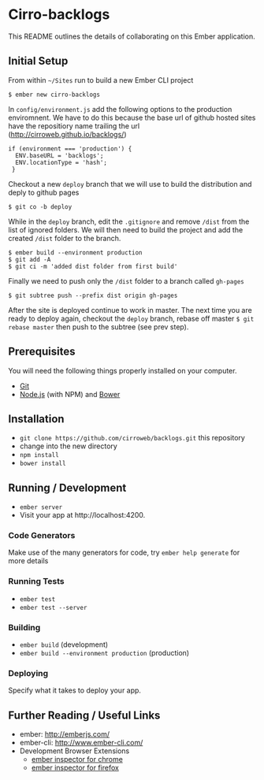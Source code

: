 # Cirro-backlogs

This README outlines the details of collaborating on this Ember application.

## Initial Setup

From within `~/Sites` run to build a new Ember CLI project
```
$ ember new cirro-backlogs
```

In `config/environment.js` add the following options to the production enviromnent. We have to do this because the base url of github hosted sites have the repositiory name trailing the url (http://cirroweb.github.io/backlogs/)
```
if (environment === 'production') {
  ENV.baseURL = 'backlogs';
  ENV.locationType = 'hash';
 }
```

Checkout a new `deploy` branch that we will use to build the distribution and deply to github pages
```
$ git co -b deploy
```

While in the `deploy` branch, edit the `.gitignore` and remove `/dist`  from the list of ignored folders. We will then need to build the project and add the created `/dist` folder to the branch. 
```
$ ember build --environment production
$ git add -A
$ git ci -m 'added dist folder from first build'
```

Finally we need to push only the `/dist` folder to a branch called `gh-pages`
```
$ git subtree push --prefix dist origin gh-pages
```

After the site is deployed continue to work in master. The next time you are ready to deploy again, checkout the `deploy` branch, rebase off master `$ git rebase master` then push to the subtree (see prev step).


## Prerequisites

You will need the following things properly installed on your computer.

* [Git](http://git-scm.com/)
* [Node.js](http://nodejs.org/) (with NPM) and [Bower](http://bower.io/)

## Installation

* `git clone https://github.com/cirroweb/backlogs.git` this repository
* change into the new directory
* `npm install`
* `bower install`

## Running / Development

* `ember server`
* Visit your app at http://localhost:4200.

### Code Generators

Make use of the many generators for code, try `ember help generate` for more details

### Running Tests

* `ember test`
* `ember test --server`

### Building

* `ember build` (development)
* `ember build --environment production` (production)

### Deploying

Specify what it takes to deploy your app.

## Further Reading / Useful Links

* ember: http://emberjs.com/
* ember-cli: http://www.ember-cli.com/
* Development Browser Extensions
  * [ember inspector for chrome](https://chrome.google.com/webstore/detail/ember-inspector/bmdblncegkenkacieihfhpjfppoconhi)
  * [ember inspector for firefox](https://addons.mozilla.org/en-US/firefox/addon/ember-inspector/)

